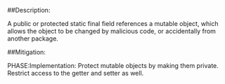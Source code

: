 ##Description:

A public or protected static final field references a mutable object, which allows the object to be changed by malicious code, or accidentally from another package.



##Mitigation:


PHASE:Implementation:
Protect mutable objects by making them private. Restrict access to the getter and setter as well.

